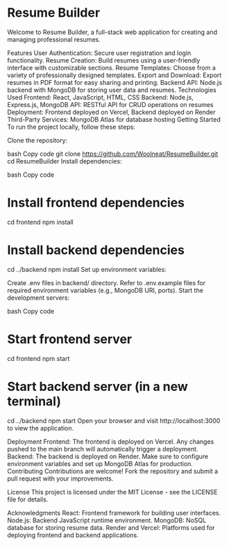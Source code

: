 # Resume Builder
Welcome to Resume Builder, a full-stack web application for creating and managing professional resumes.

Features
User Authentication: Secure user registration and login functionality.
Resume Creation: Build resumes using a user-friendly interface with customizable sections.
Resume Templates: Choose from a variety of professionally designed templates.
Export and Download: Export resumes in PDF format for easy sharing and printing.
Backend API: Node.js backend with MongoDB for storing user data and resumes.
Technologies Used
Frontend: React, JavaScript, HTML, CSS
Backend: Node.js, Express.js, MongoDB
API: RESTful API for CRUD operations on resumes
Deployment: Frontend deployed on Vercel, Backend deployed on Render
Third-Party Services: MongoDB Atlas for database hosting
Getting Started
To run the project locally, follow these steps:

Clone the repository:

bash
Copy code
git clone https://github.com/Woolneat/ResumeBuilder.git
cd ResumeBuilder
Install dependencies:

bash
Copy code
# Install frontend dependencies
cd frontend
npm install

# Install backend dependencies
cd ../backend
npm install
Set up environment variables:

Create .env files in backend/ directory.
Refer to .env.example files for required environment variables (e.g., MongoDB URI, ports).
Start the development servers:

bash
Copy code
# Start frontend server
cd frontend
npm start

# Start backend server (in a new terminal)
cd ../backend
npm start
Open your browser and visit http://localhost:3000 to view the application.

Deployment
Frontend: The frontend is deployed on Vercel. Any changes pushed to the main branch will automatically trigger a deployment.
Backend: The backend is deployed on Render. Make sure to configure environment variables and set up MongoDB Atlas for production.
Contributing
Contributions are welcome! Fork the repository and submit a pull request with your improvements.

License
This project is licensed under the MIT License - see the LICENSE file for details.

Acknowledgments
React: Frontend framework for building user interfaces.
Node.js: Backend JavaScript runtime environment.
MongoDB: NoSQL database for storing resume data.
Render and Vercel: Platforms used for deploying frontend and backend applications.

